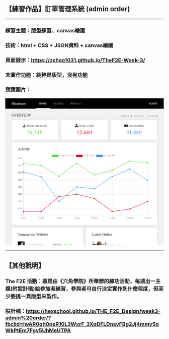 ## 【練習作品】訂單管理系統 (admin order)
***
### 練習主題：版型練習、canvas繪圖
### 技術：html + CSS + JSON資料 + canvas繪圖
### 頁面展示：<https://zshao1031.github.io/TheF2E-Week-3/>
### 未實作功能：純粹是版型，沒有功能

### 預覽圖片：
![預覽圖片](img/thumbnail.jpg)

***
## 【其他說明】
### The F2E 活動：這是由《六角學院》所舉辦的練功活動，每週出一主題(附設計稿)給參加者練習，參與者可自行決定實作到什麼程度，但至少要挑一頁版型來製作。

### 設計稿：https://hexschool.github.io/THE_F2E_Design/week3-admin%20order/?fbclid=IwAR0qh0peR10L3WxrF_3XpDFLDnsyFBg2Jj4mmv5qWkPtEm7Fgv5UhMeUTPA

